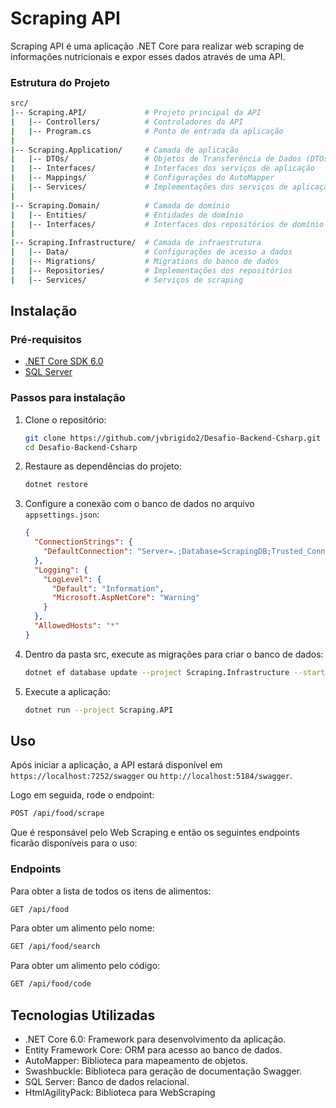 # Scraping API

Scraping API é uma aplicação .NET Core para realizar web scraping de informações nutricionais e expor esses dados através de uma API.

### Estrutura do Projeto

```sh
src/
|-- Scraping.API/             # Projeto principal da API
|   |-- Controllers/          # Controladores da API
|   |-- Program.cs            # Ponto de entrada da aplicação
|
|-- Scraping.Application/     # Camada de aplicação
|   |-- DTOs/                 # Objetos de Transferência de Dados (DTOs)
|   |-- Interfaces/           # Interfaces dos serviços de aplicação
|   |-- Mappings/             # Configurações do AutoMapper
|   |-- Services/             # Implementações dos serviços de aplicação
|
|-- Scraping.Domain/          # Camada de domínio
|   |-- Entities/             # Entidades de domínio
|   |-- Interfaces/           # Interfaces dos repositórios de domínio
|
|-- Scraping.Infrastructure/  # Camada de infraestrutura
|   |-- Data/                 # Configurações de acesso a dados
|   |-- Migrations/           # Migrations do banco de dados
|   |-- Repositories/         # Implementações dos repositórios
|   |-- Services/             # Serviços de scraping
```

## Instalação

### Pré-requisitos

- [.NET Core SDK 6.0](https://dotnet.microsoft.com/download/dotnet/6.0)
- [SQL Server](https://www.microsoft.com/en-us/sql-server/sql-server-downloads)

### Passos para instalação

1. Clone o repositório:

    ```sh
    git clone https://github.com/jvbrigido2/Desafio-Backend-Csharp.git
    cd Desafio-Backend-Csharp
    ```

2. Restaure as dependências do projeto:

    ```sh
    dotnet restore
    ```

3. Configure a conexão com o banco de dados no arquivo `appsettings.json`:

    ```json
    {
      "ConnectionStrings": {
        "DefaultConnection": "Server=.;Database=ScrapingDB;Trusted_Connection=True; TrustServerCertificate=True;"
      },
      "Logging": {
        "LogLevel": {
          "Default": "Information",
          "Microsoft.AspNetCore": "Warning"
        }
      },
      "AllowedHosts": "*"
    }
    ```

4. Dentro da pasta src, execute as migrações para criar o banco de dados:

    ```sh
    dotnet ef database update --project Scraping.Infrastructure --startup-project Scraping.API
    ```

5. Execute a aplicação:

    ```sh
   dotnet run --project Scraping.API
    ```


## Uso

Após iniciar a aplicação, a API estará disponível em `https://localhost:7252/swagger` ou `http://localhost:5184/swagger`.

Logo em seguida, rode o endpoint:
```sh
POST /api/food/scrape
```
Que é responsável pelo Web Scraping e então os seguintes endpoints ficarão disponíveis para o uso:

### Endpoints

Para obter a lista de todos os itens de alimentos:

```sh
GET /api/food
```
Para obter um alimento pelo nome:

```sh
GET /api/food/search
```
Para obter um alimento pelo código:
```sh
GET /api/food/code
```

## Tecnologias Utilizadas
- .NET Core 6.0: Framework para desenvolvimento da aplicação.
- Entity Framework Core: ORM para acesso ao banco de dados.
- AutoMapper: Biblioteca para mapeamento de objetos.
- Swashbuckle: Biblioteca para geração de documentação Swagger.
- SQL Server: Banco de dados relacional.
- HtmlAgilityPack: Biblioteca para WebScraping

